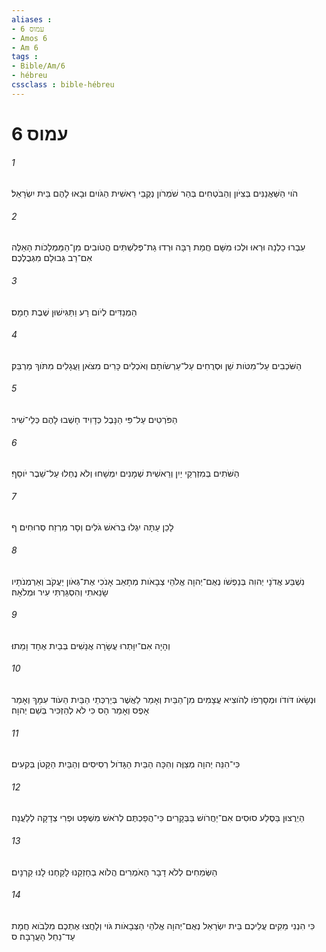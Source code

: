 ```yaml
---
aliases : 
- עמוס 6
- Amos 6
- Am 6
tags : 
- Bible/Am/6
- hébreu
cssclass : bible-hébreu
---
```


# עמוס 6

###### 1
הֹוי הַשַּׁאֲנַנִּים בְּצִיֹּון וְהַבֹּטְחִים בְּהַר שֹׁמְרֹון נְקֻבֵי רֵאשִׁית הַגֹּויִם וּבָאוּ לָהֶם בֵּית יִשְׂרָאֵל׃
###### 2
עִבְרוּ כַלְנֵה וּרְאוּ וּלְכוּ מִשָּׁם חֲמַת רַבָּה וּרְדוּ גַת־פְּלִשְׁתִּים הֲטֹובִים מִן־הַמַּמְלָכֹות הָאֵלֶּה אִם־רַב גְּבוּלָם מִגְּבֻלְכֶם׃
###### 3
הַמְנַדִּים לְיֹום רָע וַתַּגִּישׁוּן שֶׁבֶת חָמָס׃
###### 4
הַשֹּׁכְבִים עַל־מִטֹּות שֵׁן וּסְרֻחִים עַל־עַרְשֹׂותָם וְאֹכְלִים כָּרִים מִצֹּאן וַעֲגָלִים מִתֹּוךְ מַרְבֵּק׃
###### 5
הַפֹּרְטִים עַל־פִּי הַנָּבֶל כְּדָוִיד חָשְׁבוּ לָהֶם כְּלֵי־שִׁיר׃
###### 6
הַשֹּׁתִים בְּמִזְרְקֵי יַיִן וְרֵאשִׁית שְׁמָנִים יִמְשָׁחוּ וְלֹא נֶחְלוּ עַל־שֵׁבֶר יֹוסֵף׃
###### 7
לָכֵן עַתָּה יִגְלוּ בְּרֹאשׁ גֹּלִים וְסָר מִרְזַח סְרוּחִים׃ ף
###### 8
נִשְׁבַּע אֲדֹנָי יְהוִה בְּנַפְשֹׁו נְאֻם־יְהוָה אֱלֹהֵי צְבָאֹות מְתָאֵב אָנֹכִי אֶת־גְּאֹון יַעֲקֹב וְאַרְמְנֹתָיו שָׂנֵאתִי וְהִסְגַּרְתִּי עִיר וּמְלֹאָהּ׃
###### 9
וְהָיָה אִם־יִוָּתְרוּ עֲשָׂרָה אֲנָשִׁים בְּבַיִת אֶחָד וָמֵתוּ׃
###### 10
וּנְשָׂאֹו דֹּודֹו וּמְסָרְפֹו לְהֹוצִיא עֲצָמִים מִן־הַבַּיִת וְאָמַר לַאֲשֶׁר בְּיַרְכְּתֵי הַבַּיִת הַעֹוד עִמָּךְ וְאָמַר אָפֶס וְאָמַר הָס כִּי לֹא לְהַזְכִּיר בְּשֵׁם יְהוָה׃
###### 11
כִּי־הִנֵּה יְהוָה מְצַוֶּה וְהִכָּה הַבַּיִת הַגָּדֹול רְסִיסִים וְהַבַּיִת הַקָּטֹן בְּקִעִים׃
###### 12
הַיְרֻצוּן בַּסֶּלַע סוּסִים אִם־יַחֲרֹושׁ בַּבְּקָרִים כִּי־הֲפַכְתֶּם לְרֹאשׁ מִשְׁפָּט וּפְרִי צְדָקָה לְלַעֲנָה׃
###### 13
הַשְּׂמֵחִים לְלֹא דָבָר הָאֹמְרִים הֲלֹוא בְחָזְקֵנוּ לָקַחְנוּ לָנוּ קַרְנָיִם׃
###### 14
כִּי הִנְנִי מֵקִים עֲלֵיכֶם בֵּית יִשְׂרָאֵל נְאֻם־יְהוָה אֱלֹהֵי הַצְּבָאֹות גֹּוי וְלָחֲצוּ אֶתְכֶם מִלְּבֹוא חֲמָת עַד־נַחַל הָעֲרָבָה׃ ס
